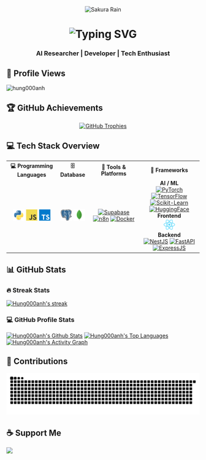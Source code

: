 <p align="center">
  <img src="https://github.com/Hung000anh/Hung000anh/blob/main/rain_sakura.gif" alt="Sakura Rain" width="400px" height="200px" />
</p> 
 

<h1 align="center">
  <img src="https://readme-typing-svg.demolab.com?font=Fira+Code&size=25&pause=1000&color=F7F7F7&background=FFFFFF00&lines=Hi+%F0%9F%91%8B%2C+I'm+Nguyen+Hung+Anh" alt="Typing SVG" />
</h1> 
<h3 align="center">
  AI Researcher | Developer | Tech Enthusiast
</h3>
 
## 👀 Profile Views
<p align="left"> <img src="https://komarev.com/ghpvc/?username=Hung000anh&label=Profile%20views&color=brightgreen&style=for-the-badge" alt="hung000anh" /> </p>

## 🏆 GitHub Achievements
<p align="center">
  <a href="https://github.com/ryo-ma/github-profile-trophy">
    <img src="https://github-profile-trophy.vercel.app/?username=Hung000anh&theme=darkhub&margin-w=10&no-frame=true" alt="GitHub Trophies" />
  </a>
</p>


## 💻 Tech Stack Overview

<table width="100%">
  <tr>
    <th align="center">💻 Programming Languages</th>
    <th align="center">🗄️ Database</th>
    <th align="center">🧰 Tools & Platforms</th>
    <th align="center">🚀 Frameworks</th>
  </tr>

  <tr>
    <!-- Languages -->
    <td align="center" width="25%">
      <a href="https://www.python.org/"><img src="https://raw.githubusercontent.com/devicons/devicon/master/icons/python/python-original.svg" alt="Python" width="30" ;"/></a>
      <a href="https://www.javascript.com/"><img src="https://raw.githubusercontent.com/devicons/devicon/master/icons/javascript/javascript-original.svg" alt="JavaScript" width="30" ;"/></a>
      <a href="https://www.typescriptlang.org/"><img src="https://raw.githubusercontent.com/devicons/devicon/master/icons/typescript/typescript-original.svg" alt="TypeScript" width="30" ;"/></a>
    </td> 
    <!-- Database -->
    <td align="center" width="15%">
      <a href="https://www.postgresql.org/"><img src="https://raw.githubusercontent.com/devicons/devicon/master/icons/postgresql/postgresql-original.svg" alt="PostgreSQL" width="30" ;"/></a>
      <a href="https://www.mongodb.com/"><img src="https://raw.githubusercontent.com/devicons/devicon/master/icons/mongodb/mongodb-original.svg" alt="MongoDB" width="30" ;"/></a>
    </td>
    <!-- Tools -->
    <td align="center" width="25%">
      <a href="https://supabase.com/"><img src="https://img.icons8.com/?size=100&id=sH0rW2TvYdr9&format=png&color=000000" alt="Supabase" width="30" ;"/></a>
      <a href="https://n8n.io/"><img src="https://registry.npmmirror.com/@lobehub/icons-static-png/latest/files/dark/n8n-color.png" alt="n8n" width="30" ;"/></a>
      <a href="https://www.docker.com/"><img src="https://www.svgrepo.com/show/331370/docker.svg" alt="Docker" width="30" ;"/></a>
    </td>
    <td align="center" width="30%">
      <div><b>AI / ML</b></div>
      <a href="https://pytorch.org/"><img src="https://www.vectorlogo.zone/logos/pytorch/pytorch-icon.svg" alt="PyTorch" width="30" /></a>
      <a href="https://www.tensorflow.org/"><img src="https://www.vectorlogo.zone/logos/tensorflow/tensorflow-icon.svg" alt="TensorFlow" width="30" /></a>
      <a href="https://scikit-learn.org/"><img src="https://icon.icepanel.io/Technology/svg/scikit-learn.svg" alt="Scikit-Learn" width="30" /></a>
      <a href="https://huggingface.co/"><img src="https://huggingface.co/front/assets/huggingface_logo-noborder.svg" alt="HuggingFace" width="30" /></a>
      <div><b>Frontend</b></div>
      <a href="https://react.dev/"><img src="https://raw.githubusercontent.com/devicons/devicon/master/icons/react/react-original.svg" alt="React" width="30" /></a>
      <div><b>Backend</b></div>
      <a href="https://nestjs.com/"><img src="https://icon.icepanel.io/Technology/svg/Nest.js.svg" alt="NestJS" width="30" /></a>
      <a href="https://fastapi.tiangolo.com/"><img src="https://icon.icepanel.io/Technology/svg/FastAPI.svg" alt="FastAPI" width="30" /></a>
      <a href="https://expressjs.com/"><img src="https://img.icons8.com/?size=100&id=WNoJgbzDr3i2&format=png&color=000000" alt="ExpressJS" width="30" /></a>
    </td>
  </tr>
</table>




## 📊 GitHub Stats
  <h3>🔥 Streak Stats</h3>

  <!-- GitHub Readme Streak Stats - https://github.com/DenverCoder1/github-readme-streak-stats -->
  <p>
    <a href="https://github.com/DenverCoder1/github-readme-streak-stats">
      <!-- Use https://streak-stats.demolab.com or self-host with your own Vercel app - visit https://git.io/streak-stats for instructions -->
      <img alt="Hung000anh's streak" src="https://github-readme-streak-stats-eight.vercel.app/?user=Hung000anh&theme=monokai-metallian&hide_border=true&short_numbers=true"/>
    </a>
  </p>

  <h3>💻 GitHub Profile Stats</h3>
  <a href="https://github.com/anuraghazra/github-readme-stats"><img alt="Hung000anh's Github Stats" src="https://denvercoder1-github-readme-stats.vercel.app/api/?username=Hung000anh&show_icons=true&include_all_commits=true&count_private=true&theme=react&hide_border=true&bg_color=1F222E&title_color=F85D7F&icon_color=F8D866" height="192px"/></a>
  <a href="https://github.com/anuraghazra/github-readme-stats"><img alt="Hung000anh's Top Languages" src="https://denvercoder1-github-readme-stats.vercel.app/api/top-langs/?username=Hung000anh&langs_count=8&layout=compact&theme=react&hide_border=true&bg_color=1F222E&title_color=F85D7F&icon_color=F8D866" height="192px"/></a>
  <br/>
  <a href="https://github.com/ashutosh00710/github-readme-activity-graph"><img alt="Hung000anh's Activity Graph" src="https://github-readme-activity-graph.vercel.app/graph/?username=Hung000anh&bg_color=1F222E&color=F8D866&line=F85D7F&point=FFFFFF&hide_border=true" /></a>
  
## 🐍 Contributions
![snake gif](https://github.com/Hung000anh/Hung000anh/blob/output/github-snake-dark.svg)

## ☕ Support Me
<p align="left">
  <a href="https://buymeacoffee.com/hung000anh">
    <img src="https://www.buymeacoffee.com/assets/img/custom_images/orange_img.png" />
  </a>
</p>


